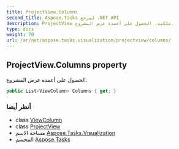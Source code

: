 ```yaml
---
title: ProjectView.Columns
second_title: Aspose.Tasks لمرجع .NET API
description: ProjectView ملكية. الحصول على أعمدة عرض المشروع.
type: docs
weight: 70
url: /ar/net/aspose.tasks.visualization/projectview/columns/
---
```

## ProjectView.Columns property

الحصول على أعمدة عرض المشروع.

```csharp
public List<ViewColumn> Columns { get; }
```

### أنظر أيضا

* class [ViewColumn](../../viewcolumn/)
* class [ProjectView](../)
* مساحة الاسم [Aspose.Tasks.Visualization](../../projectview/)
* المجسم [Aspose.Tasks](../../../)


